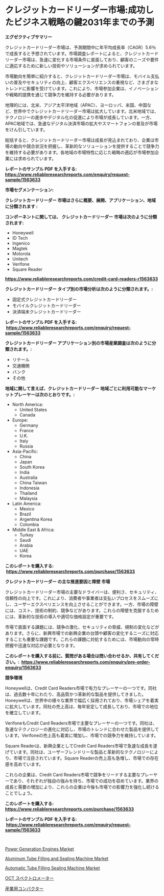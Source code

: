 <p><h1>クレジットカードリーダー市場:成功したビジネス戦略の鍵2031年までの予測</h1></p><p><strong>エグゼクティブサマリー</strong></p>
<p><p>クレジットカードリーダー市場は、予測期間中に年平均成長率（CAGR）5.6％で成長すると予想されています。市場調査レポートによると、クレジットカードリーダー市場は、急速に変化する市場条件に直面しており、顧客のニーズや要件に適応するために新しい技術やソリューションが求められています。</p><p>市場動向を簡単に紹介すると、クレジットカードリーダー市場は、モバイル支払いの普及やセキュリティの向上、顧客エクスペリエンスの重視など、さまざまなトレンドに影響を受けています。これにより、市場参加企業は、イノベーションや戦略的提携を通じて競争力を維持する必要があります。</p><p>地理的には、北米、アジア太平洋地域（APAC）、ヨーロッパ、米国、中国など、世界中でクレジットカードリーダー市場は拡大しています。北米地域では、テクノロジーの進歩やデジタル化の促進により市場が成長しています。一方、APAC地域では、急速なデジタル決済市場の拡大やスマートフォンの普及が市場をけん引しています。</p><p>総括すると、クレジットカードリーダー市場は成長が見込まれており、企業は市場の動向や競合状況を把握し、革新的なソリューションを提供することで競争力を維持する必要があります。各地域の市場特性に応じた戦略の適応が市場参加企業には求められています。</p></p>
<p><strong>レポートのサンプル PDF を入手する: <a href="https://www.reliableresearchreports.com/enquiry/request-sample/1563633">https://www.reliableresearchreports.com/enquiry/request-sample/1563633</a></strong></p>
<p><strong>市場セグメンテーション:</strong></p>
<p><strong> クレジットカードリーダー 市場はさらに概要、展開、アプリケーション、地域に分類されます :</strong></p>
<p><strong>コンポーネントに関しては、 クレジットカードリーダー 市場は次のように分類されます: &nbsp;</strong></p>
<p><ul><li>Honeywell</li><li>ID Tech</li><li>Ingenico</li><li>Magtek</li><li>Motorola</li><li>Unitech</li><li>Verifone</li><li>Square Reader</li></ul></p>
<p><strong><a href="https://www.reliableresearchreports.com/credit-card-readers-r1563633">https://www.reliableresearchreports.com/credit-card-readers-r1563633</a></strong></p>
<p><strong> クレジットカードリーダー タイプ別の市場分析は次のように分類されます。:</strong></p>
<p><ul><li>固定式クレジットカードリーダー</li><li>モバイルクレジットカードリーダー</li><li>決済端末クレジットカードリーダー</li></ul></p>
<p><strong>レポートのサンプル PDF を入手する: &nbsp;<a href="https://www.reliableresearchreports.com/enquiry/request-sample/1563633">https://www.reliableresearchreports.com/enquiry/request-sample/1563633</a></strong></p>
<p><strong> クレジットカードリーダー アプリケーション別の市場産業調査は次のように分類されます。:</strong></p>
<p><ul><li>リテール</li><li>交通機関</li><li>バンク</li><li>その他</li></ul></p>
<p><strong>地域に関して言えば、クレジットカードリーダー 地域ごとに利用可能なマーケットプレーヤーは次のとおりです。:</strong></p>
<p><ul>
    <li>
        North America:
        <ul>
            <li>United States</li>
            <li>Canada</li>
        </ul>
    </li>
    <li>
        Europe:
        <ul>
            <li>Germany</li>
            <li>France</li>
            <li>U.K.</li>
            <li>Italy</li>
            <li>Russia</li>
        </ul>
    </li>
    <li>
        Asia-Pacific:
        <ul>
            <li>China</li>
            <li>Japan</li>
            <li>South Korea</li>
            <li>India</li>
            <li>Australia</li>
            <li>China Taiwan</li>
            <li>Indonesia</li>
            <li>Thailand</li>
            <li>Malaysia</li>
        </ul>
    </li>
    <li>
        Latin America:
        <ul>
            <li>Mexico</li>
            <li>Brazil</li>
            <li>Argentina Korea</li>
            <li>Colombia</li>
        </ul>
    </li>
    <li>
        Middle East & Africa:
        <ul>
            <li>Turkey</li>
            <li>Saudi</li>
            <li>Arabia</li>
            <li>UAE</li>
            <li>Korea</li>
        </ul>
    </li>
    </ul></p>
<p><strong>このレポートを購入する: &nbsp;<a href="https://www.reliableresearchreports.com/purchase/1563633">https://www.reliableresearchreports.com/purchase/1563633</a></strong></p>
<p><strong>クレジットカードリーダー の主な推進要因と障壁 市場</strong></p>
<p><p>クレジットカードリーダー市場の主要なドライバーは、便利さ、セキュリティ、信頼性の向上です。これにより、消費者や事業者は支払いプロセスをスムーズにし、ユーザーエクスペリエンスを向上させることができます。一方、市場の障壁には、コスト、技術の制約、競争などがあります。これらの障壁を克服するためには、革新的な技術の導入や適切な価格設定が重要です。</p><p>市場で直面する課題には、競争の激化、セキュリティの脅威、規制の変化などがあります。さらに、新興市場での新興企業の台頭や顧客の変化するニーズに対応することも重要な課題です。これらの課題に対処するためには、市場動向の常時把握や迅速な対応が必要となります。</p></p>
<p><strong>このレポートを購入する前に、質問がある場合は問い合わせるか、共有してください。:&nbsp; <a href="https://www.reliableresearchreports.com/enquiry/pre-order-enquiry/1563633">https://www.reliableresearchreports.com/enquiry/pre-order-enquiry/1563633</a></strong></p>
<p><strong>競争環境</strong></p>
<p><p>Honeywellは、Credit Card Readers市場で有力なプレーヤーの一つです。同社は、過去数十年にわたり、高品質かつ革新的な製品を提供してきました。Honeywellは、世界中の様々な業界で幅広く採用されており、市場シェアを着実に拡大しています。同社の売上高は、毎年安定して成長しており、市場での地位を確立しています。</p><p>VerifoneもCredit Card Readers市場で主要なプレーヤーの一つです。同社は、急速なテクノロジーの進化に対応し、市場のトレンドに合わせた製品を提供しています。Verifoneの売上高も着実に増加し、市場での競争力を維持しています。</p><p>Square Readerは、新興企業としてCredit Card Readers市場で急速な成長を遂げています。同社は、ユーザーフレンドリーな製品と革新的なテクノロジーにより、市場で注目されています。Square Readerの売上高も急増し、市場での存在感を高めています。</p><p>これらの企業は、Credit Card Readers市場で競争をリードする主要なプレーヤーであり、それぞれが独自の強みを持ち、市場での成功を収めています。業界の成長と需要の増加により、これらの企業は今後も市場での影響力を強化し続けることでしょう。</p></p>
<p><strong>このレポートを購入する: &nbsp; <a href="https://www.reliableresearchreports.com/purchase/1563633">https://www.reliableresearchreports.com/purchase/1563633</a></strong></p>
<p><strong>レポートのサンプル PDF を入手する: &nbsp;<a href="https://www.reliableresearchreports.com/enquiry/request-sample/1563633">https://www.reliableresearchreports.com/enquiry/request-sample/1563633</a></strong><strong></strong></p>
<p>&nbsp;</p>
<p><p><a href="https://www.linkedin.com/pulse/power-generation-engines-market-analysis-its-cagr-segmentation-0njje">Power Generation Engines Market</a></p><p><a href="https://github.com/seekum/Market-Research-Report-List-2/blob/main/aluminum-tube-filling-and-sealing-machine-market.md">Aluminum Tube Filling and Sealing Machine Market</a></p><p><a href="https://github.com/timeliteaut/Market-Research-Report-List-2/blob/main/automatic-tube-filling-sealing-machine-market.md">Automatic Tube Filling Sealing Machine Market</a></p><p><a href="https://github.com/MosesSpinka1914/Market-Research-Report-List-1/blob/main/740035465804.md">OCT スペクトロメーター</a></p><p><a href="https://github.com/RudyBoyer2017/Market-Research-Report-List-1/blob/main/946351365805.md">産業用コンパクター</a></p></p>